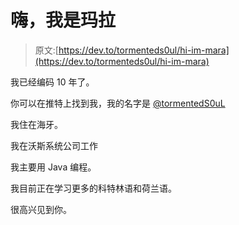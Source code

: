 # 嗨，我是玛拉

> 原文:[https://dev.to/tormenteds0ul/hi-im-mara](https://dev.to/tormenteds0ul/hi-im-mara)

我已经编码 10 年了。

你可以在推特上找到我，我的名字是 [@tormentedS0uL](https://twitter.com/tormentedS0uL)

我住在海牙。

我在沃斯系统公司工作

我主要用 Java 编程。

我目前正在学习更多的科特林语和荷兰语。

很高兴见到你。